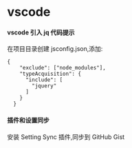 # vscode

#### vscode 引入 jq 代码提示

在项目目录创建 jsconfig.json,添加:

```
{
    "exclude": ["node_modules"],
    "typeAcquisition": {
      "include": [
        "jquery"
      ]
    }
  }
```

#### 插件和设置同步

安装 Setting Sync 插件,同步到 GitHub Gist
